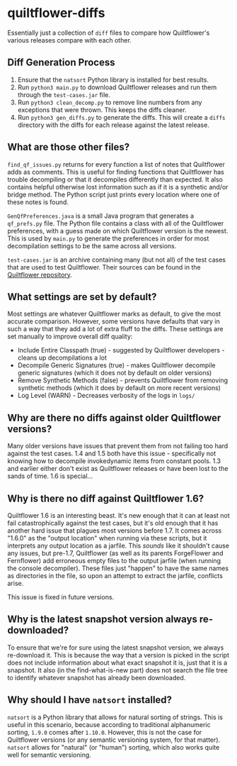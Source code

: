 # quiltflower-diffs

Essentially just a collection of `diff` files to compare how Quiltflower's
various releases compare with each other.

## Diff Generation Process

1. Ensure that the `natsort` Python library is installed for best results.
2. Run `python3 main.py` to download Quiltflower releases and run them through the `test-cases.jar` file.
3. Run `python3 clean_decomp.py` to remove line numbers from any exceptions that were thrown. This keeps the diffs cleaner.
4. Run `python3 gen_diffs.py` to generate the diffs. This will create a `diffs` directory with the diffs for each release against the latest release.

## What are those other files?

`find_qf_issues.py` returns for every function a list of notes that Quiltflower adds as comments.
This is useful for finding functions that Quiltflower has trouble decompiling or that it decompiles differently than expected.
It also contains helpful otherwise lost information such as if it is a synthetic and/or bridge method.
The Python script just prints every location where one of these notes is found.

`GenQfPreferences.java` is a small Java program that generates a `qf_prefs.py` file. The Python file contains a class
with all of the Quiltflower preferences, with a guess made on which Quiltflower version is the newest. This is used by
`main.py` to generate the preferences in order for most decompilation settings to be the same across all versions.

`test-cases.jar` is an archive containing many (but not all) of the test cases that are used to test Quiltflower.
Their sources can be found in the [Quiltflower repository](https://github.com/QuiltMC/quiltflower/tree/master/testData/src).

## What settings are set by default?

Most settings are whatever Quiltflower marks as default, to give the most accurate comparison. However, some versions
have defaults that vary in such a way that they add a lot of extra fluff to the diffs. These settings are set manually
to improve overall diff quality:

- Include Entire Classpath (true) - suggested by Quiltflower developers - cleans up decompilations a lot
- Decompile Generic Signatures (true) - makes Quiltflower decompile generic signatures (which it does not by default on older versions)
- Remove Synthetic Methods (false) - prevents Quiltflower from removing synthetic methods (which it does by default on more recent versions)
- Log Level (WARN) - Decreases verbosity of the logs in `logs/`

## Why are there no diffs against older Quiltflower versions?

Many older versions have issues that prevent them from not failing too hard against the test cases. 1.4 and 1.5 both have this issue -
specifically not knowing how to decompile invokedynamic items from constant pools. 1.3 and earlier either don't exist as Quiltflower
releases or have been lost to the sands of time. 1.6 is special...

## Why is there no diff against Quiltflower 1.6?

Quiltflower 1.6 is an interesting beast. It's new enough that it can at least not fail catastrophically against the test cases, but
it's old enough that it has another hard issue that plagues most versions before 1.7. It comes across "1.6.0" as the "output location"
when running via these scripts, but it interprets any output location as a jarfile. This *sounds* like it shouldn't cause any issues,
but pre-1.7, Quiltflower (as well as its parents ForgeFlower and Fernflower) add erroneous empty files to the output jarfile
(when running the console decompiler). These files just "happen" to have the same names as directories in the file, so upon an attempt
to extract the jarfile, conflicts arise.

This issue is fixed in future versions.

## Why is the latest snapshot version always re-downloaded?

To ensure that we're for sure using the latest snapshot version, we always re-download it. This is because the way that a version is picked
in the script does not include information about what exact snapshot it is, just that it is a snapshot. It also (in the find-what-is-new part)
does not search the file tree to identify whatever snapshot has already been downloaded.

## Why should I have `natsort` installed?

`natsort` is a Python library that allows for natural sorting of strings. This is useful in this scenario, because according to traditional
alphanumeric sorting, `1.9.0` comes after `1.10.0`. However, this is not the case for Quiltflower versions (or any semantic versioning system,
for that matter). `natsort` allows for "natural" (or "human") sorting, which also works quite well for semantic versioning.
